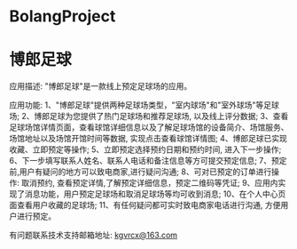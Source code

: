 # BolangProject
# 博郎足球

应用描述: "博郎足球"是一款线上预定足球场的应用。

应用功能: 
      1、"博郎足球"提供两种足球场类型，"室内球场"和"室外球场"等足球场; 
      2、博郎足球为您提供了热门足球场和推荐足球场, 以及线上评分数据; 
      3、查看足球场馆详情页面，查看球馆详细信息以及了解足球场馆的设备简介、场馆服务、场馆地址以及场馆开馆时间等数据, 实现点击查看球馆详情图; 
      4、博郎足球已实现收藏、立即预定等操作; 
      5、立即预定选择预约日期和预约时间, 进入下一步操作; 
      6、下一步填写联系人姓名、联系人电话和备注信息等方可提交预定信息; 
      7、预定前,用户有疑问的地方可以致电商家,进行疑问沟通; 
      8、可对已预定的订单进行操作: 取消预约, 查看预定详情,了解预定详细信息，预定二维码等凭证; 
      9、应用内实现了消息功能，用户预定足球场和取消足球场等均可收到消息; 
      10、在个人中心页面查看用户收藏的足球场; 
      11、有任何疑问都可实时致电商家电话进行沟通, 方便用户进行预定。

有问题联系技术支持邮箱地址: kgvrcx@163.com
